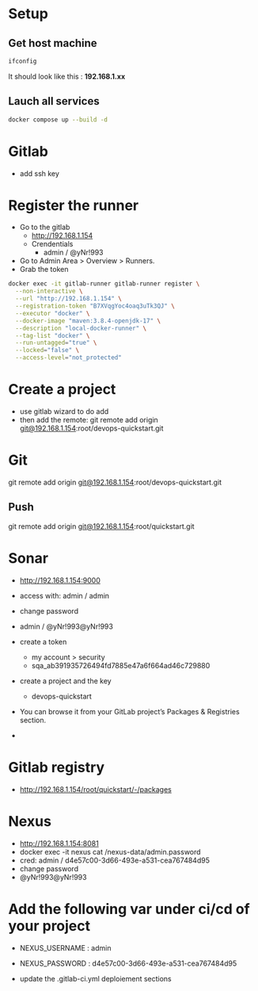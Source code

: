 # Setup

## Get host machine

```bash
ifconfig
```

It should look like this : **192.168.1.xx**


## Lauch all services


```bash
docker compose up --build -d
```


# Gitlab

- add ssh key


# Register the runner

- Go to the gitlab
  - http://192.168.1.154
  - Crendentials
    - admin / @yNr!993
- Go to Admin Area > Overview > Runners.
- Grab the token
  

```bash
docker exec -it gitlab-runner gitlab-runner register \
  --non-interactive \
  --url "http://192.168.1.154" \
  --registration-token "B7XVqgYoc4oaq3uTk3QJ" \
  --executor "docker" \
  --docker-image "maven:3.8.4-openjdk-17" \
  --description "local-docker-runner" \
  --tag-list "docker" \
  --run-untagged="true" \
  --locked="false" \
  --access-level="not_protected"
```

# Create a project

- use gitlab wizard to do add
- then add the remote: git remote add origin git@192.168.1.154:root/devops-quickstart.git

# Git

git remote add origin git@192.168.1.154:root/devops-quickstart.git


## Push
git remote add origin git@192.168.1.154:root/quickstart.git




# Sonar
- http://192.168.1.154:9000
- access with: admin / admin
- change password
- admin / @yNr!993@yNr!993
- create a token 
  - my account > security 
  - sqa_ab391935726494fd7885e47a6f664ad46c729880
- create a project and the key
  - devops-quickstart

-  You can browse it from your GitLab project’s Packages & Registries section.
-  


# Gitlab registry

- http://192.168.1.154/root/quickstart/-/packages

# Nexus
- http://192.168.1.154:8081
- docker exec -it nexus cat /nexus-data/admin.password
- cred: admin / d4e57c00-3d66-493e-a531-cea767484d95
- change password
- @yNr!993@yNr!993





# Add the following var under ci/cd of your project
- NEXUS_USERNAME : admin
- NEXUS_PASSWORD : d4e57c00-3d66-493e-a531-cea767484d95



- update the .gitlab-ci.yml deploiement sections